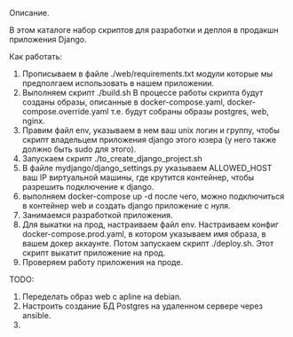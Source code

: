 Описание.

В этом каталоге набор скриптов для разработки и деплоя в продакшн
приложения Django.

Как работать:

1. Прописываем в файле ./web/requirements.txt модули которые мы предполгаем использовать
в нашем приложении.
2. Выполняем скрипт ./build.sh
    В процессе работы скрипта будут созданы образы, описанные в docker-compose.yaml, docker-compose.override.yaml
    т.е. будут собраны образы postgres, web, nginx.
3. Правим файл env, указываем в нем ваш unix логин и группу, 
    чтобы скрипт владельцем приложения django этого юзера (у него также должно быть sudo для этого).
4. Запускаем скрипт ./to_create_django_project.sh
5. В файле mydjango/django_settings.py указываем ALLOWED_HOST ваш IP виртуальной машины, где крутится контейнер, чтобы разрешить подключение к django.
3. выполняем docker-compose up -d после чего, можно подключиться в контейнер web и создать django приложение с нуля.
4. Занимаемся разработкой приложения.
5. Для выкатки на прод, настраиваем файл env. Настраиваем конфиг docker-compose.prod.yaml, в котором указываем имя образа, в вашем докер аккаунте.
Потом запускаем скрипт ./deploy.sh. Этот скрипт выкатит приложение на прод.
6. Проверяем работу приложения на проде.

TODO:
1. Переделать образ web с apline на debian.
2. Настроить создание БД Postgres на удаленном сервере через ansible.
3.
